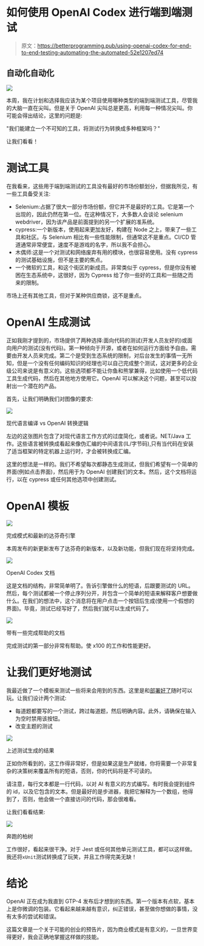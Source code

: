 # 如何使用 OpenAI Codex 进行端到端测试

> 原文：<https://betterprogramming.pub/using-openai-codex-for-end-to-end-testing-automating-the-automated-52e1207ed74>

## 自动化自动化

![](img/2094742c6da4ae424b97ab865e265756.png)

本周，我在计划和选择我应该为某个项目使用哪种类型的端到端测试工具，尽管我的大脑一直在尖叫。但是关于 OpenAI 尖叫总是更高，利用每一种情况尖叫。你可能会得出结论，这里的问题是:

"我们能建立一个不可知的工具，将测试行为转换成多种框架吗？"

让我们看看！

# 测试工具

在我看来，这些用于端到端测试的工具没有最好的市场份额划分，但据我所见，有一些工具备受关注:

*   Selenium:占据了很大一部分市场份额，但它并不是最好的工具。它是第一个出现的，因此仍然在第一位。在这种情况下，大多数人会谈论 selenium webdriver，因为该产品是前面提到的另一个扩展的准系统。
*   cypress:一个新版本，使用起来更加友好，构建在 Node 之上，带来了一些工具和社区。与 Selenium 相比有一些性能限制，但通常这不是重点。CI/CD 管道通常非常便宜，速度不是游戏的名字，所以我不会担心。
*   木偶师:这是一个对测试和网络废弃有用的模块，也很容易使用。没有 cypress 的测试基础设施，但不是主要的焦点。
*   一个微软的工具，和这个街区的新成员。非常类似于 cypress，但是你没有被困在生态系统中，这很好，因为 Cypress 给了你一些好的工具和一些随之而来的限制。

市场上还有其他工具，但对于某种供应商锁，这不是重点。

# OpenAI 生成测试

正如我刚才提到的，市场提供了两种选择:面向代码的测试(开发人员友好的)或面向用户的测试(没有代码)。第一种倾向于开源，或者在如何运行方面给予自由。需要由开发人员来完成。第二个是受到生态系统的限制，对后台发生的事情一无所知，但是一个没有任何编码知识的经理也可以自己完成整个测试，这对更多的企业级公司来说是有意义的。这些选项都不能让你鱼和熊掌兼得，比如使用一个低代码工具生成代码，然后在其他地方使用它。OpenAI 可以解决这个问题，甚至可以投射出一个潜在的产品。

首先，让我们明确我们对图像的要求:

![](img/f59d571f73bcdcbc8b24b7c8ab4b7fd0.png)

现代语言编译 vs OpenAI 转换逻辑

左边的这张图片包含了对现代语言工作方式的过度简化，或者说。NET/Java 工作。这些语言被转换成看起来像伪汇编的中间语言(IL/字节码),只有当代码在安装了适当框架的特定机器上运行时，才会被转换成汇编。

这里的想法是一样的。我们不希望每次都静态生成测试，但我们希望有一个简单的界面(例如点击界面)，然后用于为 OpenAI 创建我们的文本。然后，这个文档将运行，以在 cypress 或任何其他选项中创建测试。

# OpenAI 模板

![](img/398c53386c7586943e589eb4d4a34753.png)

完成模式和最新的达芬奇引擎

本周发布的新更新发布了达芬奇的新版本，以及新功能，但我们现在将坚持完成。

![](img/fdf9c95eefc0b761af87c27dbfcae851.png)

OpenAI Codex 文档

这是文档的结构，非常简单明了。告诉引擎做什么的短语，后跟要测试的 URL。然后，每个测试都被一个停止序列分开，并包含一个简单的短语来解释客户想要做什么。在我们的想法中，这个消息将在用户点击一个按钮后生成(使用一个假想的界面)。毕竟，测试已经写好了，然后我们就可以生成代码了。

![](img/1d9a412a733ff12ea75f0897dd1d40f8.png)

带有一些完成帮助的文档

完成测试的第一部分非常有帮助。使 x100 的工作和性能更好。

# 让我们更好地测试

我最近做了一个模板来测试一些将来会用到的东西。这里是和[部署好了](https://job-interview3.vercel.app/)随时可以玩。让我们设计两个测试:

*   每道题都要写的一个测试，跨过每道题，然后明确内容。此外，请确保在输入为空时禁用该按钮。
*   改变主题的测试

![](img/ecd7cbe91be86035f506dfb5ee1e4c23.png)

上述测试生成的结果

正如你所看到的，这工作得非常好，但是如果这是生产就绪，你将需要一个非常复杂的决策树来覆盖所有的短语，否则，你的代码将是不可读的。

请注意，每行文本都是一行代码，以对 AI 有意义的方式编写。有时我会提到组件的 id，以及它包含的文本。但是最好的是步进器，我把它解释为一个数组，他得到了，否则，他会做一个直接访问的代码，那会很难看。

让我们看看结果:

![](img/dd4810b83facaef293f27b243dad64bf.png)

奔跑的柏树

工作很好，看起来很干净。对于 Jest 或任何其他单元测试工具，都可以这样做。我还将`xUnit`测试转换成了玩笑，并且工作得完美无缺！

# 结论

OpenAI 正在成为我直到 GTP-4 发布后才想到的东西。第一个版本有点软，基本上是你微调的包装。它看起来越来越有意识，纠正错误，甚至做你想做的事情，没有太多的尝试和错误。

这篇文章是一个关于可能的创业的预告片，因为商业模式是有意义的，一旦世界变得更好，我会正确地掌握这样做的技能。